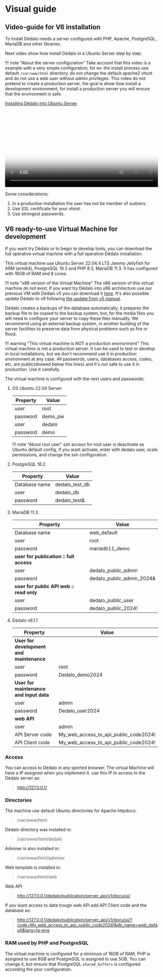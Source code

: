 # Visual guide

## Video-guide for V6 installation

To Install Dédalo needs a server configured with PHP, Apache, PostgreSQL, MariaDB and other libraries.

Next video show how install Dédalo in a Ubuntu Server step by step.

!!! note "About the server configuration"
    Take account that this video is a example with a very simple configuration, for ex: the install process use default `/var/www/html` directory, do not change the default apache2 vhost and do not use a web user without admin privileges. This video do not pretend to create a production server, the goal is show how install a development environment, for install a production server you will ensure that the environment is safe.

[Installing Dédalo into Ubuntu Server](https://dedalo.dev/dedalo/media/av/720/rsc35_rsc167_19.mp4)

<video controls="" poster="https://dedalo.dev/dedalo/media/av/posterframe/rsc35_rsc167_19.jpg" src="https://dedalo.dev/dedalo/media/av/720/rsc35_rsc167_19.mp4" type="video/mp4" width="100%">
</video>

Some considerations:

1. In a production installation the user has not be member of sudoers.
2. Use SSL certificate for your vhost.
3. Use strongest passwords.

## V6 ready-to-use Virtual Machine for development

If you want try Dédalo or to begin to develop tools, you can download the full operative virtual machine with a full operative Dédalo installation.

This virtual machine use Ubuntu Server 22.04.4 LTS Jammy Jellyfish for ARM (arm64), PostgreSQL 16.2 and PHP 8.3, MariaDB 11.3. It has configured with 16GB of RAM and 8 cores.

!!! note "x86 version of the Virtual Machine"
    The x86 version of this virtual machine do not exist, if you want try Dédalo into x86 architecture use our previous VM with Dédalo v5 you can download it [here](https://dedalo.dev/v5). It's also possible update Dédalo to v6 following [the update from v5 manual](../update_v5/update_from_v5.md).

Dédalo creates a backups of the database automatically, it prepares the backup file to be copied to the backup system, but, for the media files you will need to configure your server to copy these files manually. We recommend using an external backup system, in another building of the server facilities to preserve data from physical problems such as fire or flood.

!!! warning "This virtual machine is NOT a production environment"
    This virtual machine is not a production server. It can be used to test or develop in local installations, but we don't recommend use it in production environment at any case. All passwords, users, databases access, codes, etc, are public(showed below this lines) and it's not safe to use it in production. Use it carefully.

The virtual machine is configured with the next users and passwords:

1. OS Ubuntu 22.04 Server.

    | Property | Value |
    | --- | --- |
    | user | root |
    | password | demo_pw |
    | user | dedalo |
    | password | demo |

    !!! note "About root user"
       ssh access for root user is deactivate as Ubuntu default config, if you want activate, enter with dedalo user, scale permissions, and change the ssh configuration.

2. PostgreSQL 16.2

    | Property | Value |
    | --- | --- |
    | Database name | dedalo_test_db|
    | user | dedalo_db |
    | password | dedalo_test& |

3. MariaDB 11.3.

    | Property | Value |
    | --- | --- |
    | Database name | web_default |
    | user | root |
    | password | mariadb11_demo |
    | **user for publication :: full access** ||
    | user | dedalo_public_admin |
    | password | dedalo_public_admin_2024& |
    | **user for public API web :: read only** ||
    | user | dedalo_public_user|
    | password | dedalo_public_2024! |

4. Dédalo v6.1.1

    | Property | Value |
    | --- | --- |
    | **User for development and maintenance** ||
    | user | root |
    | password | Dedalo_demo2024 |
    | **User for maintenance and input data** ||
    | user | admin |
    | password | Dedalo_user2024 |
    | **web API** ||
    | user | admin |
    | API Server code | My_web_access_to_api_public_code2024! |
    | API Client code | My_web_access_to_api_public_code2024! |

### Access

You can access to Dédalo in any sported browser. The virtual Machine will have a IP assigned when you implement it. use this IP to access to the Dédalo server as:

> http://127.0.0.1/

### Directories

The machine use default Ubuntu directories for Apache httpdocs:

> /var/www/html

Dédalo directory was installed in:

> /var/www/html/dedalo

Adminer is also installed in:

> /var/www/html/adminer

Web template is installed in:

> /var/www/html/web

Web API

> http://127.0.0.1/dedalo/publication/server_api/v1/docu/ui/

If you want access to data trough web API add API Client code and the database as:

> http://127.0.0.1/dedalo/publication/server_api/v1/docu/ui/?code=My_web_access_to_api_public_code2024!&db_name=web_default&lang=lg-eng

### RAM used by PHP and PostgreSQL

The virtual machine is configured for a minimum of 16GB of RAM, PHP is assigned to use 8GB and PostgreSQL is assigned to use 5GB. You can change it, but ensure that PostgreSQL `shared_buffers` is configured according the your configuration.
